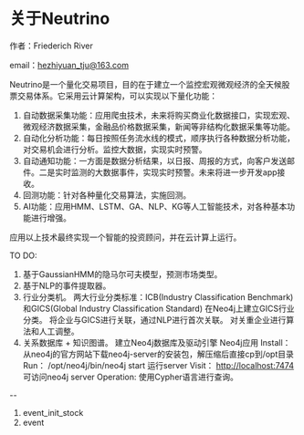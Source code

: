 
# 关于Neutrino

作者：Friederich River

email：hezhiyuan_tju@163.com

Neutrino是一个量化交易项目，目的在于建立一个监控宏观微观经济的全天候股票交易体系。它采用云计算架构，可以实现以下量化功能：

1. 自动数据采集功能：应用爬虫技术，未来将购买商业化数据接口，实现宏观、微观经济数据采集，金融品价格数据采集，新闻等非结构化数据采集等功能。
2. 自动化分析功能：每日按照任务流水线的模式，顺序执行各种数据分析功能，对交易机会进行分析。监控大数据，实现实时预警。
3. 自动通知功能：一方面是数据分析结果，以日报、周报的方式，向客户发送邮件。二是实时监测的大数据事件，实现实时预警。未来将进一步开发app接收。
4. 回测功能：针对各种量化交易算法，实施回测。
5. AI功能：应用HMM、LSTM、GA、NLP、KG等人工智能技术，对各种基本功能进行增强。

应用以上技术最终实现一个智能的投资顾问，并在云计算上运行。

TO DO:

1. 基于GaussianHMM的隐马尔可夫模型，预测市场类型。
2. 基于NLP的事件提取器。
3. 行业分类机。
    两大行业分类标准：ICB(Industry Classification Benchmark)和GICS(Global Industry Classification Standard)
    在Neo4j上建立GICS行业分类。
    将企业与GICS进行关联，通过NLP进行首次关联。
    对关重企业进行算法和人工调整。
4. 关系数据库 + 知识图谱。
    建立Neo4j数据库及驱动引擎
    Neo4j应用
    Install：    从neo4j的官方网站下载neo4j-server的安装包，解压缩后直接cp到/opt目录
    Run： /opt/neo4j/bin/neo4j start 运行server
    Visit： <http://localhost:7474> 可访问neo4j server
    Operation: 使用Cypher语言进行查询。

--  

1. event_init_stock
2. event
